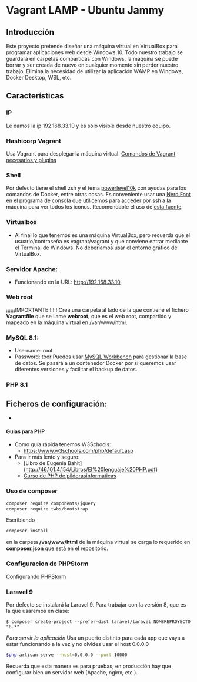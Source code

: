 # Vagrant LAMP - Ubuntu Jammy

## Introducción
Este proyecto pretende diseñar una máquina virtual en VirtualBox para programar aplicaciones web desde Windows 10.
Todo nuestro trabajo se guardará en carpetas compartidas con Windows, la máquina se puede borrar y ser creada de nuevo en cualquier momento sin perder nuestro trabajo.
Elimina la necesidad de utilizar la aplicación WAMP en Windows, Docker Desktop, WSL, etc.

## Características

### IP
Le damos la ip 192.168.33.10 y es sólo visible desde nuestro equipo.

### Hashicorp Vagrant
Usa Vagrant para desplegar la máquina virtual.
[Comandos de Vagrant necesarios y plugins](https://amgelinux.github.io/vdlamp2022/)

### Shell
Por defecto tiene el shell zsh y el tema [powerlevel10k](https://github.com/romkatv/powerlevel10k) con ayudas para los comandos de Docker, entre otras cosas.
Es conveniente usar una [Nerd Font](https://www.nerdfonts.com/) en el programa de consola que utilicemos para acceder por ssh a la máquina para ver todos los iconos.
Recomendable el uso de [esta fuente](https://github.com/romkatv/powerlevel10k#meslo-nerd-font-patched-for-powerlevel10k).

### Virtualbox
- Al final lo que tenemos es una máquina VirtualBox, pero recuerda que el usuario/contraseña es vagrant/vagrant y que conviene entrar mediante el Terminal de Windows. No deberíamos usar el entorno gráfico de VirtualBox.

### Servidor Apache: 
- Funcionando en la URL: http://192.168.33.10

### Web root
¡¡¡¡¡¡IMPORTANTE!!!!!!
Crea una carpeta al lado de la que contiene el fichero **Vagrantfile** que se llame **webroot**, que es el web root, compartido y mapeado en la máquina virtual en /var/www/html.

### MySQL 8.1:
- Username: root
- Password: toor
Puedes usar [MySQL Workbench](https://www.mysql.com/products/workbench/) para gestionar la base de datos.
Se pasará a un contenedor Docker por si queremos usar diferentes versiones y facilitar el backup de datos.

### PHP 8.1
Ficheros de configuración:
- 
- 

#### Guias para PHP
- Como guía rápida tenemos W3Schools:
  - https://www.w3schools.com/php/default.asp
- Para ir más lento y seguro:
  - [Libro de Eugenia Bahit] (http://46.101.4.154/Libros/El%20lenguaje%20PHP.pdf)
  - [Curso de PHP de pildorasinformaticas](https://youtu.be/I75CUdSJifw) 


### Uso de composer
```bash
composer require components/jquery 
composer require twbs/bootstrap 
```
Escribiendo 

```bash
composer install 
```
en la carpeta **/var/www/html** de la máquina virtual se carga lo requerido en **composer.json** que está en el repositorio.

### Configuracion de PHPStorm
[Configurando PHPStorm](https://amgelinux.github.io/vdlamp2022/config_phpstorm)

### Laravel 9
Por defecto se instalará la Laravel 9.
Para trabajar con la versión 8, que es la que usaremos en clase:
```
$ composer create-project --prefer-dist laravel/laravel NOMBREPROYECTO "8.*"
```

*Para servir la aplicación*
Usa un puerto distinto para cada app que vaya a estar funcionando a la vez y no olvides usar el host 0.0.0.0

```bash
$php artisan serve --host=0.0.0.0 --port 10000
```
Recuerda que esta manera es para pruebas, en producción hay que configurar bien un servidor web (Apache, nginx, etc.).


